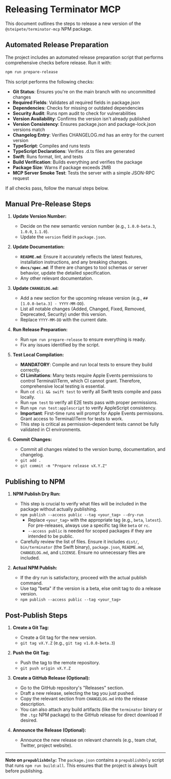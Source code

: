 # Releasing Terminator MCP

This document outlines the steps to release a new version of the `@steipete/terminator-mcp` NPM package.

## Automated Release Preparation

The project includes an automated release preparation script that performs comprehensive checks before release. Run it with:

```bash
npm run prepare-release
```

This script performs the following checks:
- **Git Status**: Ensures you're on the main branch with no uncommitted changes
- **Required Fields**: Validates all required fields in package.json
- **Dependencies**: Checks for missing or outdated dependencies
- **Security Audit**: Runs npm audit to check for vulnerabilities
- **Version Availability**: Confirms the version isn't already published
- **Version Consistency**: Ensures package.json and package-lock.json versions match
- **Changelog Entry**: Verifies CHANGELOG.md has an entry for the current version
- **TypeScript**: Compiles and runs tests
- **TypeScript Declarations**: Verifies .d.ts files are generated
- **Swift**: Runs format, lint, and tests
- **Build Verification**: Builds everything and verifies the package
- **Package Size**: Warns if package exceeds 2MB
- **MCP Server Smoke Test**: Tests the server with a simple JSON-RPC request

If all checks pass, follow the manual steps below.

## Manual Pre-Release Steps

1.  **Update Version Number:**
    - Decide on the new semantic version number (e.g., `1.0.0-beta.3`, `1.0.0`, `1.1.0`).
    - Update the `version` field in `package.json`.

2.  **Update Documentation:**
    - **`README.md`**: Ensure it accurately reflects the latest features, installation instructions, and any breaking changes.
    - **`docs/spec.md`**: If there are changes to tool schemas or server behavior, update the detailed specification.
    - Any other relevant documentation.

3.  **Update `CHANGELOG.md`:**
    - Add a new section for the upcoming release version (e.g., `## [1.0.0-beta.3] - YYYY-MM-DD`).
    - List all notable changes (Added, Changed, Fixed, Removed, Deprecated, Security) under this version.
    - Replace `YYYY-MM-DD` with the current date.

4.  **Run Release Preparation:**
    - Run `npm run prepare-release` to ensure everything is ready.
    - Fix any issues identified by the script.

5.  **Test Local Compilation:**
    - **MANDATORY**: Compile and run local tests to ensure they build correctly.
    - **CI Limitations**: Many tests require Apple Events permissions to control Terminal/iTerm, which CI cannot grant. Therefore, comprehensive local testing is essential.
    - Run `cd cli && swift test` to verify all Swift tests compile and pass locally.
    - Run `npm test` to verify all E2E tests pass with proper permissions.
    - Run `npm run test:applescript` to verify AppleScript consistency.
    - **Important**: First-time runs will prompt for Apple Events permissions. Grant access to Terminal/iTerm for tests to work.
    - This step is critical as permission-dependent tests cannot be fully validated in CI environments.

6.  **Commit Changes:**
    - Commit all changes related to the version bump, documentation, and changelog.
    - `git add .`
    - `git commit -m "Prepare release vX.Y.Z"`

## Publishing to NPM

1.  **NPM Publish Dry Run:**
    - This step is crucial to verify what files will be included in the package without actually publishing.
    - `npm publish --access public --tag <your_tag> --dry-run`
        - Replace `<your_tag>` with the appropriate tag (e.g., `beta`, `latest`). For pre-releases, always use a specific tag like `beta` or `rc`.
        - `--access public` is needed for scoped packages if they are intended to be public.
    - Carefully review the list of files. Ensure it includes `dist/`, `bin/terminator` (the Swift binary), `package.json`, `README.md`, `CHANGELOG.md`, and `LICENSE`. Ensure no unnecessary files are included.

2.  **Actual NPM Publish:**
    - If the dry run is satisfactory, proceed with the actual publish command.
    - Use tag "beta" if the version is a beta, else omit tag to do a release version.
    - `npm publish --access public --tag <your_tag>`

## Post-Publish Steps

1.  **Create a Git Tag:**
    - Create a Git tag for the new version.
    - `git tag vX.Y.Z` (e.g., `git tag v1.0.0-beta.3`)

2.  **Push the Git Tag:**
    - Push the tag to the remote repository.
    - `git push origin vX.Y.Z`

3.  **Create a GitHub Release (Optional):**
    - Go to the GitHub repository's "Releases" section.
    - Draft a new release, selecting the tag you just pushed.
    - Copy the relevant section from `CHANGELOG.md` into the release description.
    - You can also attach any build artifacts (like the `terminator` binary or the `.tgz` NPM package) to the GitHub release for direct download if desired.

4.  **Announce the Release (Optional):**
    - Announce the new release on relevant channels (e.g., team chat, Twitter, project website).

---

**Note on `prepublishOnly`:** The `package.json` contains a `prepublishOnly` script that runs `npm run build:all`. This ensures that the project is always built before publishing.